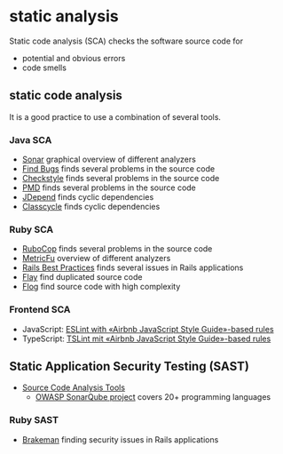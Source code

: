 # static analysis

Static code analysis (SCA) checks the software source code for

* potential and obvious errors
* code smells

## static code analysis

It is a good practice to use a combination of several tools.

### Java SCA

* [Sonar](http://www.sonarqube.org/) graphical overview of different analyzers
* [Find Bugs](http://findbugs.sourceforge.net/) finds several problems in the source code
* [Checkstyle](http://checkstyle.sourceforge.net/) finds several problems in the source code
* [PMD](http://pmd.sourceforge.net/) finds several problems in the source code
* [JDepend](http://www.clarkware.com/software/JDepend.html) finds cyclic dependencies
* [Classcycle](http://classycle.sourceforge.net/) finds cyclic dependencies

### Ruby SCA

* [RuboCop](https://github.com/rubocop-hq/rubocop) finds several problems in the source code
* [MetricFu](https://github.com/metricfu/metric_fu) overview of different analyzers
* [Rails Best Practices](https://github.com/railsbp/rails_best_practices) finds several issues in Rails applications
* [Flay](http://ruby.sadi.st/Flay.html) find duplicated source code
* [Flog](http://ruby.sadi.st/Flog.html) find source code with high complexity

### Frontend SCA

* JavaScript: [ESLint with «Airbnb JavaScript Style Guide»-based rules](https://github.com/puzzle/frontend-guides/blob/master/doc/03_javascript.md)
* TypeScript: [TSLint mit «Airbnb JavaScript Style Guide»-based rules](https://github.com/puzzle/frontend-guides/blob/master/doc/04_typescript.md)

## Static Application Security Testing (SAST)

* [Source Code Analysis Tools](https://www.owasp.org/index.php/Source_Code_Analysis_Tools)
  * [OWASP SonarQube project](https://www.owasp.org/index.php/OWASP_SonarQube_Project) covers 20+  programming languages

### Ruby SAST

* [Brakeman](http://brakemanscanner.org/) finding security issues in Rails applications
